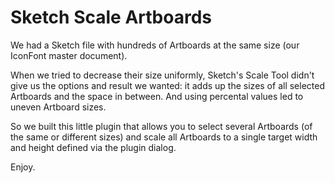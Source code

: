 # Sketch Scale Artboards

We had a Sketch file with hundreds of Artboards at the same size (our IconFont master document).

When we tried to decrease their size uniformly, Sketch's Scale Tool didn't give us the options and result we wanted: it adds up the sizes of all selected Artboards and the space in between. And using percental values led to uneven Artboard sizes.

So we built this little plugin that allows you to select several Artboards (of the same or different sizes) and scale all Artboards to a single target width and height defined via the plugin dialog.

Enjoy.
